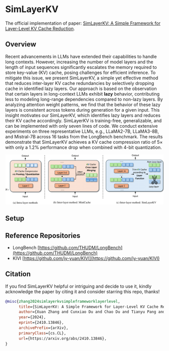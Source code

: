 # SimLayerKV

The official implementation of paper: [SimLayerKV: A Simple Framework for Layer-Level KV Cache Reduction](https://arxiv.org/pdf/2410.13846).

## Overview

Recent advancements in LLMs have extended their capabilities to handle long contexts. However, increasing the number of model layers and the length of input sequences significantly escalates the memory required to store key-value (KV) cache, posing challenges for efficient inference. To mitigate this issue, we present SimLayerKV, a simple yet effective method that reduces inter-layer KV cache redundancies by selectively dropping cache in identified lazy layers. Our approach is based on the observation that certain layers in long-context LLMs exhibit **lazy** behavior, contributing less to modeling long-range dependencies compared to non-lazy layers. By analyzing attention weight patterns, we find that the behavior of these lazy layers is consistent across tokens during generation for a given input. This insight motivates our SimLayerKV, which identifies lazy layers and reduces their KV cache accordingly. SimLayerKV is training-free, generalizable, and can be implemented with only seven lines of code. We conduct extensive experiments on three representative LLMs, e.g., LLaMA2-7B, LLaMA3-8B, and Mistral-7B across 16 tasks from the LongBench benchmark. The results demonstrate that SimLayerKV achieves a KV cache compression ratio of 5$\times$ with only a 1.2\% performance drop when combined with 4-bit quantization.

![](https://github.com/sail-sg/SimLayerKV/blob/main/Figures/crop_intro.png)

## Setup

## Reference Repositories

- LongBench [https://github.com/THUDM/LongBench](https://github.com/THUDM/LongBench)
- KIVI [https://github.com/jy-yuan/KIVI](https://github.com/jy-yuan/KIVI)

## Citation

If you find SimLayerKV helpful or intriguing and decide to use it, kindly acknowledge the paper by citing it and consider starring this repo, thanks!

```bibtex
@misc{zhang2024simlayerkvsimpleframeworklayerlevel,
      title={SimLayerKV: A Simple Framework for Layer-Level KV Cache Reduction}, 
      author={Xuan Zhang and Cunxiao Du and Chao Du and Tianyu Pang and Wei Gao and Min Lin},
      year={2024},
      eprint={2410.13846},
      archivePrefix={arXiv},
      primaryClass={cs.CL},
      url={https://arxiv.org/abs/2410.13846}, 
}
